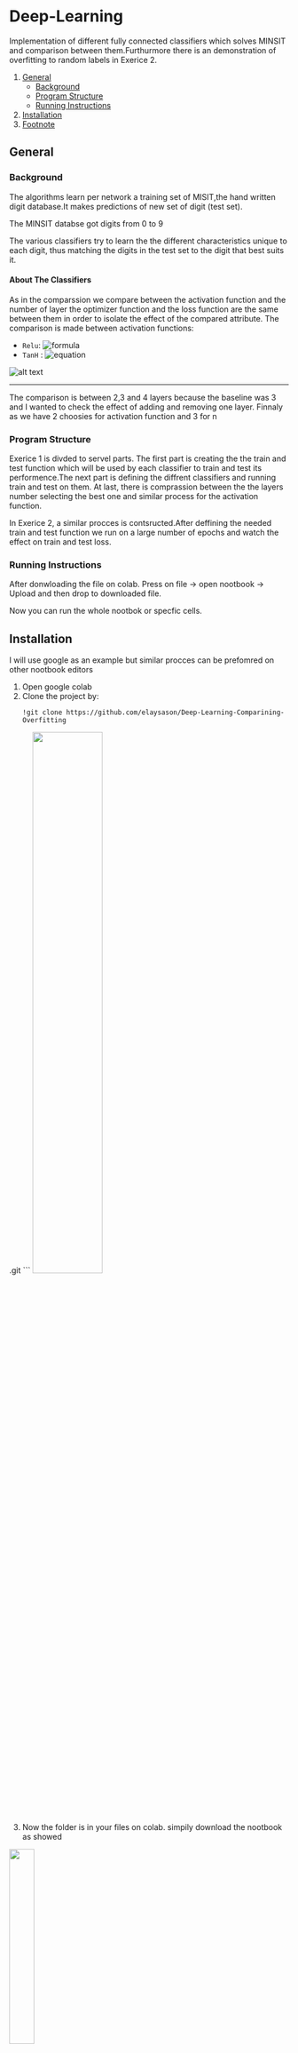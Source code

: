 # Deep-Learning
Implementation of different fully connected classifiers which solves MINSIT and comparison between them.Furthurmore there is an demonstration of overfitting to random labels in Exerice 2.

1. [General](#General)
    - [Background](#background)
    - [Program Structure](https://github.com/elaysason/Deep-Learning-Comparining-Overfitting/blob/main/README.md#program-structure)
    - [Running Instructions](https://github.com/elaysason/Deep-Learning-Comparining-Overfitting/blob/main/README.md#running-instructions)
2. [Installation](#installation)
3. [Footnote](#footnote)

## General

### Background
The algorithms learn per network a training set of MISIT,the hand written digit database.It makes predictions of new set of digit (test set).

The MINSIT databse got digits from 0 to 9

The various classifiers try to learn the the different characteristics unique to each digit, thus matching the digits in the test set to the digit that best suits it.

#### About The Classifiers
As in the comparssion we compare between the activation function and the number of layer the optimizer function and the loss function are the same between them in order to isolate the effect of the compared attribute. The comparison is made between activation functions:
* ```Relu```: 
![formula](https://render.githubusercontent.com/render/math?math=\color{black}\large{Relu(x)=max(0,x)})	
* ```TanH``` : 
![equation](https://wikimedia.org/api/rest_v1/media/math/render/svg/f8e81902c8d71b06c246769bad0fe17c9cf1efd9)


![alt text](https://i.imgur.com/lTGxBYP.png)
***
The comparison is between 2,3 and 4 layers because the baseline was 3 and I wanted to check the effect of adding and removing one layer. Finnaly as we have 2 choosies for activation function and 3 for n
 
### Program Structure
Exerice 1 is divded to servel parts. The first part is creating the the train and test function which will be used by each classifier to train and test its performence.The next part is defining the diffrent classifiers and running train and test on them. At last, there is comprassion between the the layers number selecting the best one and similar process for the activation function. 

In Exerice 2, a similar procces is contsructed.After deffining the needed train and test function we run on a large number of epochs and watch the effect on train and test loss.

### Running Instructions
After donwloading the file on colab. Press on file -> open nootbook -> Upload and then drop to downloaded file.

Now you can run the whole nootbok or specfic cells.


## Installation
I will use google as an example but similar procces can be prefomred on other nootbook editors
1. Open google colab
2. Clone the project by:
	```
	!git clone https://github.com/elaysason/Deep-Learning-Comparining-Overfitting
.git
	```	
<img src="https://i.imgur.com/GpMGS2t.png" data-canonical-src="https://gyazo.com/eb5c5741b6a9a16c692170a41a49c858.png" width=50% height=50% />

3. Now the folder is in your files on colab. simpily download the nootbook as showed
<img src="https://i.imgur.com/yl4jdKr.png" data-canonical-src="https://gyazo.com/eb5c5741b6a9a16c692170a41a49c858.png" width=30% height=30% />
	

	 
## Footnote:
The paramters which wasn't comppared in Exerice 1 was determinted from the baseline case which was given.
